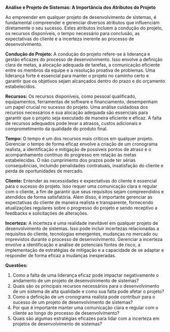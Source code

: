 **Análise e Projeto de Sistemas: A Importância dos Atributos do Projeto**

Ao empreender em qualquer projeto de desenvolvimento de sistemas, é fundamental compreender e gerenciar diversos atributos que influenciam diretamente o seu sucesso. Estes atributos incluem a condução do projeto, os recursos disponíveis, o tempo necessário para conclusão, as expectativas do cliente e a incerteza inerente ao processo de desenvolvimento.

**Condução do Projeto:**
A condução do projeto refere-se à liderança e gestão eficazes do processo de desenvolvimento. Isso envolve a definição clara de metas, a alocação adequada de tarefas, a comunicação eficiente entre os membros da equipe e a resolução proativa de problemas. Uma liderança forte é essencial para manter o projeto no caminho certo e garantir que os objetivos sejam alcançados dentro do prazo e do orçamento estabelecidos.

**Recursos:**
Os recursos disponíveis, como pessoal qualificado, equipamentos, ferramentas de software e financiamento, desempenham um papel crucial no sucesso do projeto. Uma análise cuidadosa dos recursos necessários e sua alocação adequada são essenciais para garantir que o projeto seja executado de maneira eficiente e eficaz. A falta de recursos adequados pode levar a atrasos, custos adicionais e comprometimento da qualidade do produto final.

**Tempo:**
O tempo é um dos recursos mais críticos em qualquer projeto. Gerenciar o tempo de forma eficaz envolve a criação de um cronograma realista, a identificação e mitigação de possíveis pontos de atraso e o acompanhamento contínuo do progresso em relação às metas estabelecidas. O não cumprimento dos prazos pode ter sérias consequências, incluindo penalidades contratuais, insatisfação do cliente e perda de oportunidades de mercado.

**Cliente:**
Entender as necessidades e expectativas do cliente é essencial para o sucesso do projeto. Isso requer uma comunicação clara e regular com o cliente, a fim de garantir que seus requisitos sejam compreendidos e atendidos de forma satisfatória. Além disso, é importante gerenciar as expectativas do cliente de maneira realista e transparente, fornecendo atualizações regulares sobre o progresso do projeto e sendo receptivo a feedbacks e solicitações de alterações.

**Incerteza:**
A incerteza é uma realidade inevitável em qualquer projeto de desenvolvimento de sistemas. Isso pode incluir incertezas relacionadas a requisitos do cliente, tecnologias emergentes, mudanças no mercado ou imprevistos durante o processo de desenvolvimento. Gerenciar a incerteza envolve a identificação e análise de potenciais fontes de risco, a implementação de estratégias de mitigação e a capacidade de se adaptar e responder de forma eficaz a mudanças inesperadas.

**Questões:**
1. Como a falta de uma liderança eficaz pode impactar negativamente o andamento de um projeto de desenvolvimento de sistemas?
2. Quais são os principais recursos necessários para o desenvolvimento de um sistema de alta qualidade e como sua falta pode afetar o projeto?
3. Como a definição de um cronograma realista pode contribuir para o sucesso de um projeto de desenvolvimento de sistemas?
4. Por que é importante manter uma comunicação clara e regular com o cliente ao longo do processo de desenvolvimento?
5. Quais são algumas estratégias eficazes para lidar com a incerteza em projetos de desenvolvimento de sistemas?
